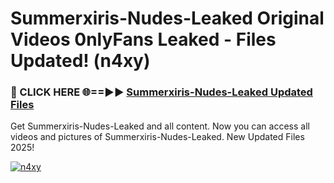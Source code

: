 # Summerxiris-Nudes-Leaked Original Videos 0nlyFans Leaked - Files Updated! (n4xy)

<h3>🔴 CLICK HERE 🌐==►► <a href="https://tinyurl.com/4mcuefdz" rel="nofollow">Summerxiris-Nudes-Leaked Updated Files</a></h3>

Get Summerxiris-Nudes-Leaked and all content. Now you can access all videos and pictures of Summerxiris-Nudes-Leaked. New Updated Files 2025!

[![n4xy](https://i.imgur.com/StAQSOY.gif)](https://tinyurl.com/4mcuefdz)
